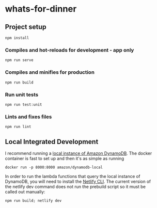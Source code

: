 # whats-for-dinner

## Project setup
```
npm install
```

### Compiles and hot-reloads for development - app only
```
npm run serve
```

### Compiles and minifies for production
```
npm run build
```

### Run unit tests
```
npm run test:unit
```

### Lints and fixes files
```
npm run lint
```

## Local Integrated Development

I recommend running a [local instance of Amazon DynamoDB](https://docs.aws.amazon.com/amazondynamodb/latest/developerguide/DynamoDBLocal.html).
The docker container is fast to set up and then it's as simple as running

```
docker run -p 8000:8000 amazon/dynamodb-local
```

In order to run the lambda functions that query the local instance of DynamoDB, you will need to install the [Netlify CLI](https://www.netlify.com/docs/cli/).
The current version of the netlify dev command does not run the prebuild script so it must be called out manually:

```
npm run build; netlify dev
```